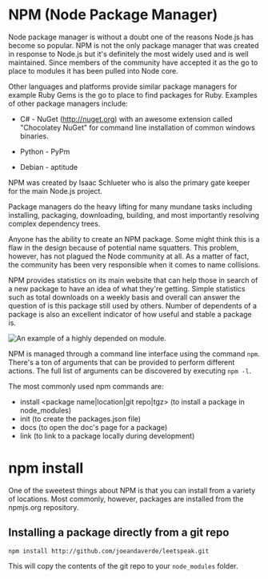# NPM (Node Package Manager)

Node package manager is without a doubt one of the reasons Node.js has become so popular. NPM is not the only package manager that was created in response to Node.js but it's definitely the most widely used and is well maintained. Since members of the community have accepted it as the go to place to modules it has been pulled into Node core.

Other languages and platforms provide similar package managers for example Ruby Gems is the go to place to find packages for Ruby. Examples of other package managers include:

* C# - NuGet (http://nuget.org) with an awesome extension called "Chocolatey NuGet" for command line installation of common windows binaries.

* Python - PyPm

* Debian - aptitude

NPM was created by Isaac Schlueter who is also the primary gate keeper for the main Node.js project. 

Package managers do the heavy lifting for many mundane tasks including installing, packaging, downloading, building, and most importantly resolving complex dependency trees.

Anyone has the ability to create an NPM package. Some might think this is a flaw in the design because of potential name squatters. This problem, however, has not plagued the Node community at all. As a matter of fact, the community has been very responsible when it comes to name collisions. 

NPM provides statistics on its main website that can help those in search of a new package to have an idea of what they're getting. Simple statistics such as total downloads on a weekly basis and overall can answer the question of is this package still used by others. Number of dependents of a package is also an excellent indicator of how useful and stable a package is.

![An example of a highly depended on module.](/images/underscore_npm.png)

NPM is managed through a command line interface using the command ```npm```. There's a ton of arguments that can be provided to perform different actions. The full list of arguments can be discovered by executing ```npm -l```.

The most commonly used npm commands are: 

* install <package name|location|git repo|tgz> (to install a package in node_modules)
* init (to create the packages.json file)
* docs <package name> (to open the doc's page for a package)
* link  <location> (to link to a package locally during development)

# npm install

One of the sweetest things about NPM is that you can install from a variety of locations. Most commonly, however, packages are installed from the npmjs.org repository. 

## Installing a package directly from a git repo

```npm install http://github.com/joeandaverde/leetspeak.git```

This will copy the contents of the git repo to your ```node_modules``` folder.
